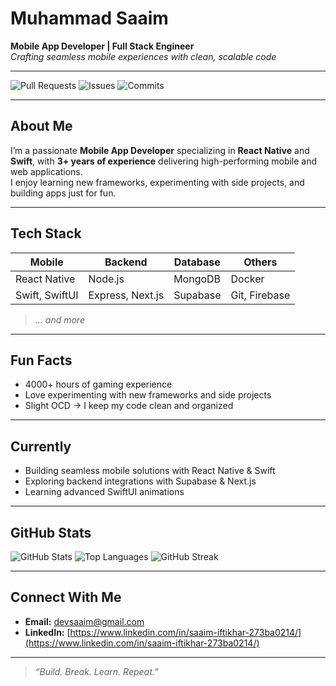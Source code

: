 # Muhammad Saaim  
**Mobile App Developer | Full Stack Engineer**  
*Crafting seamless mobile experiences with clean, scalable code*

---

![Pull Requests](https://img.shields.io/badge/Pull%20Requests-Closed-blue?style=flat-square&logo=github)
![Issues](https://img.shields.io/badge/Issues-Closed-green?style=flat-square&logo=github)
![Commits](https://img.shields.io/badge/Commits-Overall-black?style=flat-square&logo=git)

---

## About Me  
I’m a passionate **Mobile App Developer** specializing in **React Native** and **Swift**, with **3+ years of experience** delivering high-performing mobile and web applications.  
I enjoy learning new frameworks, experimenting with side projects, and building apps just for fun.

---

## Tech Stack  
| Mobile            | Backend         | Database         | Others            |
| ----------------- | --------------- | ---------------- | ----------------- |
| React Native      | Node.js         | MongoDB          | Docker            |
| Swift, SwiftUI    | Express, Next.js| Supabase         | Git, Firebase     |

> *... and more*

---

## Fun Facts  
- 4000+ hours of gaming experience  
- Love experimenting with new frameworks and side projects  
- Slight OCD → I keep my code clean and organized  

---

## Currently  
- Building seamless mobile solutions with React Native & Swift  
- Exploring backend integrations with Supabase & Next.js  
- Learning advanced SwiftUI animations

---

## GitHub Stats  
![GitHub Stats](https://github-readme-stats.vercel.app/api?username=MSaaim&show_icons=true&theme=dark&count_private=true)
![Top Languages](https://github-readme-stats.vercel.app/api/top-langs/?username=MSaaim&layout=compact&theme=dark)
![GitHub Streak](https://streak-stats.demolab.com?user=MSaaim&theme=dark)

---

## Connect With Me  
- **Email:** [devsaaim@gmail.com](mailto:devsaaim@gmail.com)  
- **LinkedIn:** [https://www.linkedin.com/in/saaim-iftikhar-273ba0214/](https://www.linkedin.com/in/saaim-iftikhar-273ba0214/)

---

> *“Build. Break. Learn. Repeat.”*
